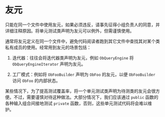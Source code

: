 友元 
=======================



只能在同一个文件中使用友元，如果必须违反，请事先征得小组负责人的同意，并详细注释原因。将单元测试类声明为友元可以例外，但需谨慎使用。

通常将友元定义在同一个文件中，避免代码阅读者跑到其它文件中查找其对某个类私有成员的使用。经常用到友元的场景包括：

1. 迭代器：往往会将迭代器类声明为友元，例如 `ObQueryEngine` 将 `ObQueryEngineIterator` 声明为友元。

   

2. 工厂模式：例如将 `ObFooBuilder` 声明为 `ObFoo` 的友元，以便 `ObFooBuilder` 访问 `ObFoo` 的内部状态。

   




某些情况下，为了提高测试覆盖率，将一个单元测试类声明为待测类的友元会很方便。不过，需要谨慎对待这种做法。大部分情况下，我们应该通过 `public` 函数的各种输入组合间接地测试 `private` 函数，否则，这些单元测试代码将会难以维护。
